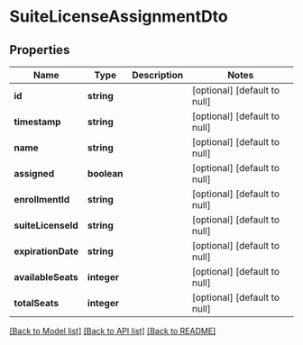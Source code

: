 # SuiteLicenseAssignmentDto

## Properties
Name | Type | Description | Notes
------------ | ------------- | ------------- | -------------
**id** | **string** |  | [optional] [default to null]
**timestamp** | **string** |  | [optional] [default to null]
**name** | **string** |  | [optional] [default to null]
**assigned** | **boolean** |  | [optional] [default to null]
**enrollmentId** | **string** |  | [optional] [default to null]
**suiteLicenseId** | **string** |  | [optional] [default to null]
**expirationDate** | **string** |  | [optional] [default to null]
**availableSeats** | **integer** |  | [optional] [default to null]
**totalSeats** | **integer** |  | [optional] [default to null]

[[Back to Model list]](../README.md#documentation-for-models) [[Back to API list]](../README.md#documentation-for-api-endpoints) [[Back to README]](../README.md)


